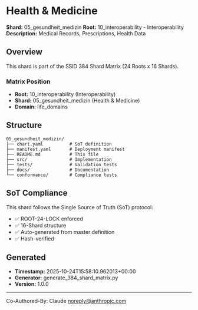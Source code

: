 # Health & Medicine

**Shard:** 05_gesundheit_medizin
**Root:** 10_interoperability - Interoperability
**Description:** Medical Records, Prescriptions, Health Data

## Overview

This shard is part of the SSID 384 Shard Matrix (24 Roots x 16 Shards).

### Matrix Position
- **Root:** 10_interoperability (Interoperability)
- **Shard:** 05_gesundheit_medizin (Health & Medicine)
- **Domain:** life_domains

## Structure

```
05_gesundheit_medizin/
├── chart.yaml          # SoT definition
├── manifest.yaml       # Deployment manifest
├── README.md           # This file
├── src/                # Implementation
├── tests/              # Validation tests
├── docs/               # Documentation
└── conformance/        # Compliance tests
```

## SoT Compliance

This shard follows the Single Source of Truth (SoT) protocol:
- ✅ ROOT-24-LOCK enforced
- ✅ 16-Shard structure
- ✅ Auto-generated from master definition
- ✅ Hash-verified

## Generated

- **Timestamp:** 2025-10-24T15:58:10.962013+00:00
- **Generator:** generate_384_shard_matrix.py
- **Version:** 1.0.0

---

Co-Authored-By: Claude <noreply@anthropic.com>
